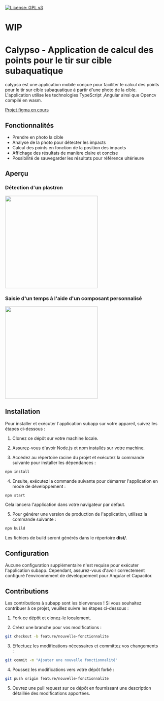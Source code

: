 [![License: GPL v3](https://img.shields.io/badge/License-GPLv3-blue.svg)](https://github.com/DayUx/calypso/blob/master/LICENCE)

# WIP

# Calypso - Application de calcul des points pour le tir sur cible subaquatique

calypso est une application mobile conçue pour faciliter le calcul des points pour le tir sur cible subaquatique à partir
d'une photo de la cible. L'application utilise les technologies TypeScript ,Angular ainsi que Opencv compilé en wasm.

[Projet figma en cours](https://www.figma.com/file/zgSt1eqy80DLdMJD3P1b6O/subapp?type=design&node-id=0%3A1&mode=design&t=2yJoNjEJBKzxWvpx-1)

## Fonctionnalités

- Prendre en photo la cible
- Analyse de la photo pour détecter les impacts
- Calcul des points en fonction de la position des impacts
- Affichage des résultats de manière claire et concise
- Possibilité de sauvegarder les résultats pour référence ultérieure

## Aperçu

### Détection d'un plastron

<img src="./github/preview1.gif" width=300>

### Saisie d'un temps à l'aide d'un composant personnalisé

<img src="./github/preview2.gif" width=300>

## Installation

Pour installer et exécuter l'application subapp sur votre appareil, suivez les étapes ci-dessous :

1. Clonez ce dépôt sur votre machine locale.

2. Assurez-vous d'avoir Node.js et npm installés sur votre machine.

3. Accédez au répertoire racine du projet et exécutez la commande suivante pour installer les dépendances :

```bash
npm install
```

4. Ensuite, exécutez la commande suivante pour démarrer l'application en mode de développement :

```bash
npm start
```

Cela lancera l'application dans votre navigateur par défaut.

5. Pour générer une version de production de l'application, utilisez la commande suivante :

```bash
npm build
```

Les fichiers de build seront générés dans le répertoire **dist/**.

## Configuration

Aucune configuration supplémentaire n'est requise pour exécuter l'application subapp. Cependant, assurez-vous d'avoir
correctement configuré l'environnement de développement pour Angular et Capacitor.

## Contributions

Les contributions à subapp sont les bienvenues ! Si vous souhaitez contribuer à ce projet, veuillez suivre les étapes
ci-dessous :

1. Fork ce dépôt et clonez-le localement.

2. Créez une branche pour vos modifications :

```bash
git checkout -b feature/nouvelle-fonctionnalite
```

3. Effectuez les modifications nécessaires et committez vos changements :

```bash
git commit -m "Ajouter une nouvelle fonctionnalité"
```

4. Poussez les modifications vers votre dépôt forké :

```bash
git push origin feature/nouvelle-fonctionnalite
```

5. Ouvrez une pull request sur ce dépôt en fournissant une description détaillée des modifications apportées.
